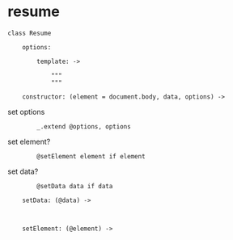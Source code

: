 resume
======

	class Resume

		options:

			template: ->

				"""
				"""

		constructor: (element = document.body, data, options) ->

set options

			_.extend @options, options

set element?

			@setElement element if element

set data?

			@setData data if data

		setData: (@data) ->

			

		setElement: (@element) ->

